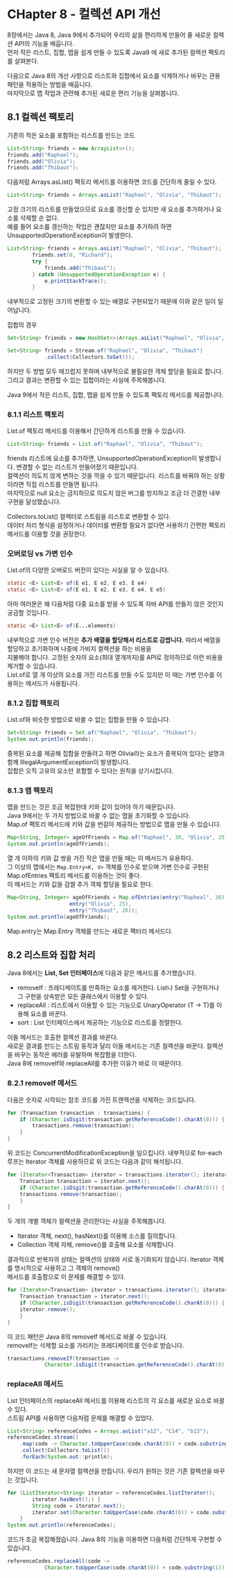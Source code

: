 # CHapter 8 - 컬렉션 API 개선
8장에서는 Java 8, Java 9에서 추가되어 우리의 삶을 편리하게 만들어 줄 새로운 컬렉션 API의 기능을 배웁니다.  
먼저 작은 리스트, 집합, 맵을 쉽게 만들 수 있도록 Java9 에 새로 추가된 컬렉션 팩토리를 살펴본다.  
  
다음으로 Java 8의 개선 사항으로 리스트와 집합에서 요소를 삭제하거나 바꾸는 관용 패턴을 적용하는 방법을 배웁니다.  
마지막으로 맵 작업과 관련해 추가된 새로운 편리 기능을 살펴봅니다.  
  
## 8.1 컬렉션 팩토리
기존의 적은 요소를 포함하는 리스트를 만드는 코드
```java
List<String> friends = new ArrayList<>();
friends.add("Raphael");
friends.add("Olivia");
friends.add("Thibaut");
```
다음처럼 Arrays.asList() 팩토리 메서드를 이용하면 코드를 간단하게 줄일 수 있다.  
```java
List<String> friends = Arrays.asList("Raphael", "Olivia", "Thibaut");
```
고정 크기의 리스트를 만들었으므로 요소를 갱신할 순 있지만 새 요소를 추가하거나 요소를 삭제할 순 없다.  
예를 들어 요소를 갱신하는 작업은 괜찮지만 요소를 추가하려 하면 UnsupportedOperationException이 발생한다.  
```java
List<String> friends = Arrays.asList("Raphael", "Olivia", "Thibaut");
		friends.set(0, "Richard");
		try {
			friends.add("Thibaut");
		} catch (UnsupportedOperationException e) {
			e.printStackTrace();
		}
```
  
내부적으로 고정된 크기의 변환할 수 있는 배열로 구현되었기 때문에 이와 같은 일이 일어납니다.  
  
집합의 경우  
```java
Set<String> friends = new HashSet<>(Arrays.asList("Raphael", "Olivia", "Thibaut"));

Set<String> friends = Stream.of("Raphael", "Olivia", "Thibaut")
			.collect(Collectors.toSet());
```
하지만 두 방법 모두 매끄럽지 못하며 내부적으로 불필요한 객체 할당을 필요로 합니다.  
그리고 결과는 변환할 수 있는 집합이라는 사실에 주목해봅니다.  
  
Java 9에서 작은 리스트, 집합, 맵을 쉽게 만들 수 있도록 팩토리 메서드를 제공합니다.  
  
### 8.1.1 리스트 팩토리
List.of 팩토리 메서드를 이용해서 간단하게 리스트를 만들 수 있습니다.  
```java
List<String> friends = List.of("Raphael", "Olivia", "Thibaut");
```
friends 리스트에 요소를 추가하면, UnsupportedOperationException이 발생합니다. 변경할 수 없는 리스트가 만들어졌기 때문입니다.  
컬렉션이 의도치 않게 변하는 것을 막을 수 있기 때문입니다. 리스트를 바꿔야 하는 상황이라면 직접 리스트를 만들면 됩니다.  
마지막으로 null 요소는 금지하므로 의도치 않은 버그를 방지하고 조금 더 간결한 내부 구현을 달성했습니다.  
  
Collectors.toList() 컬렉터로 스트림을 리스트로 변환할 수 있다.  
데이터 처리 형식을 설정하거나 데이터를 변환할 필요가 없다면 사용하기 간편한 팩토리 메서드를 이용할 것을 권장한다.  
  
### 오버로딩 vs 가변 인수
List.of의 다양한 오버로드 버전이 있다는 사실을 알 수 있습니다.  
```java
static <E> List<E> of(E e1, E e2, E e3, E e4)
static <E> List<E> of(E e1, E e2, E e3, E e4, E e5)
```
아마 여러분은 왜 다음처럼 다중 요소를 받을 수 있도록 자바 API를 만들지 않은 것인지 궁금할 것입니다.  
```java
static <E> List<E> of(E...elements)
```
  
내부적으로 가변 인수 버전은 **추가 배열을 할당해서 리스트로 감쌉니다.** 따라서 배열을 할당하고 초기화하며 나중에 가비지 컬렉션을 하는 비용을  
지불해야 합니다. 고정된 숫자의 요소(최대 열개까지)를 API로 정의하므로 이런 비용을 제거할 수 있습니다.  
List.of로 열 개 이상의 요소를 가진 리스트를 만들 수도 있지만 이 때는 가변 인수를 이용하는 메서드가 사용됩니다.  
  
### 8.1.2 집합 팩토리
List.of와 비슷한 방법으로 바꿀 수 없는 집합을 만들 수 있습니다.  
```java
Set<String> friends = Set.of("Raphael", "Olivia", "Thibaut");
System.out.println(friends);
```
중복된 요소를 제공해 집합을 만들려고 하면 Olivia라는 요소가 중복되어 있다는 설명과 함께 IllegalArgumentException이 발생합니다.  
집합은 오직 고유의 요소만 포함할 수 있다는 원칙을 상기시킵니다.  

### 8.1.3 맵 팩토리
맵을 만드는 것은 조금 복잡한데 키와 값이 있어야 하기 때문입니다.  
Java 9에서는 두 가지 방법으로 바꿀 수 없는 맵을 초기화할 수 있습니다.  
Map.of 팩토리 메서드에 키와 값을 번갈아 제공하는 방법으로 맵을 만들 수 있습니다.  
```java
Map<String, Integer> ageOfFriends = Map.of("Raphael", 30, "Olivia", 25, "Thibaut", 26);
System.out.println(ageOfFriends);
```
열 개 이하의 키와 값 쌍을 가진 작은 맵을 만들 때는 이 메서드가 유용하다.  
그 이상의 맵에서는 `Map.Entry<K, V>` 객체를 인수로 받으며 가변 인수로 구현된 Map.ofEntries 팩토리 메서드를 이용하는 것이 좋다.  
이 메서드는 키와 값을 감쌀 추가 객체 할당을 필요로 한다.  
```java
Map<String, Integer> ageOfFriends = Map.ofEntries(entry("Rapheal", 30),
					entry("Olivia", 25),
					entry("Thibaut", 26));
System.out.println(ageOfFriends);
```
Map.entry는 Map.Entry 객체를 만드는 새로운 팩터리 메서드다.  
  
## 8.2 리스트와 집합 처리
Java 8에서는 **List, Set 인터페이스**에 다음과 같은 메서드를 추가했습니다.  
- removeIf : 프레디케이트를 만족하는 요소를 제거한다. List나 Set을 구현하거나 그 구현을 상속받은 모든 클래스에서 이용할 수 있다.  
- replaceAll : 리스트에서 이용할 수 있는 기능으로 UnaryOperator (T -> T)를 이용해 요소를 바꾼다.  
- sort : List 인터페이스에서 제공하는 기능으로 리스트를 정렬한다.  
  
이들 메서드는 호출한 컬렉션 결과를 바꾼다.  
새로운 결과를 만드는 스트림 동작과 달리 이들 메서드는 기존 컬렉션을 바꾼다. 컬렉션을 바꾸는 동작은 에러를 유발하며 복잡함을 더한다.  
Java 8에 removeIf와 replaceAll를 추가한 이유가 바로 이 때문이다.  
  
### 8.2.1 removeIf 메서드
다음은 숫자로 시작되는 참조 코드를 가진 트랜잭션을 삭제하는 코드입니다.  
```java
for (Transaction transaction : transactions) {
	if (Character.isDigit(transaction.getReferenceCode().charAt(0))) {
		transactions.remove(transaction);
	}
}
```
위 코드는 ConcurrentModificationException을 일으킵니다. 내부적으로 for-each 루프는 Iterator 객체를 사용하므로 위 코드는 다음과 같이 해석됩니다.  
```java
for (Iterator<Transaction> iterator = transactions.iterator(); iterator.hasNext();) {
	Transaction transaction = iterator.next();
	if (Character.isDigit(transaction.getReferenceCode().charAt(0))) {
	transactions.remove(transaction);
	}
}
```
두 개의 개별 객체가 컬렉션을 관리한다는 사실을 주목해봅니다.  
- Iterator 객체, next(), hasNext()를 이용해 소스를 질의합니다.  
- Collection 객체 자체, remove()를 호출해 요소를 삭제합니다.  
  
결과적으로 반복자의 상태는 컬렉션의 상태와 서로 동기화되지 않습니다. Iterator 객체를 명시적으로 사용하고 그 객체의 remove()  
메서드를 호출함으로 이 문제를 해결할 수 있다.  
```java
for (Iterator<Transaction> iterator = transactions.iterator(); iterator.hasNext();) {
	Transaction transaction = iterator.next();
	if (Character.isDigit(transaction.getReferenceCode().charAt(0))) {
	iterator.remove();
	}
}
```
이 코드 패턴은 Java 8의 removeIf 메서드로 바꿀 수 있습니다.  
removeIf는 삭제할 요소를 가리키는 프레디케이트를 인수로 받습니다.  
```java
transactions.removeIf(transaction ->
			Character.isDigit(transaction.getReferenceCode().charAt(0)));
```
  
### replaceAll 메서드
List 인터페이스의 replaceAll 메서드를 이용해 리스트의 각 요소를 새로운 요소로 바꿀 수 있다.  
스트림 API를 사용하면 다음처럼 문제를 해결할 수 있었다.  
```java
List<String> referenceCodes = Arrays.asList("a12", "C14", "b13");
referenceCodes.stream()
	.map(code -> Character.toUpperCase(code.charAt(0)) + code.substring(1))
	.collect(Collectors.toList())
	.forEach(System.out::println);
```
하지만 이 코드는 새 문자열 컬렉션을 만듭니다. 우리가 원하는 것은 기존 컬렉션을 바꾸는 것입니다.  
```java
for (ListIterator<String> iterator = referenceCodes.listIterator();
		iterator.hasNext();) {
		String code = iterator.next();
		iterator.set(Character.toUpperCase(code.charAt(0)) + code.substring(1));
	}
System.out.println(referenceCodes);
```
코드가 조금 복잡해졌습니다. Java 8의 기능을 이용하면 다음처럼 간단하게 구현할 수 있습니다.  
```java
referenceCodes.replaceAll(code ->
			Character.toUpperCase(code.charAt(0)) + code.substring(1));
```



